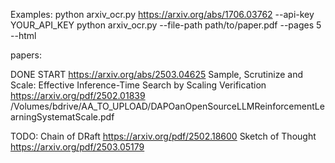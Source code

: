 Examples:
    python arxiv_ocr.py https://arxiv.org/abs/1706.03762 --api-key YOUR_API_KEY
    python arxiv_ocr.py --file-path path/to/paper.pdf --pages 5 --html

papers:

DONE
START https://arxiv.org/abs/2503.04625
Sample, Scrutinize and Scale: Effective Inference-Time Search by Scaling Verification https://arxiv.org/pdf/2502.01839
/Volumes/bdrive/AA_TO_UPLOAD/DAPOanOpenSourceLLMReinforcementLearningSystematScale.pdf

TODO:
Chain of DRaft https://arxiv.org/pdf/2502.18600
Sketch of Thought https://arxiv.org/pdf/2503.05179
